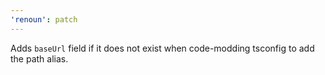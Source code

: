 ```yaml
---
'renoun': patch
---
```


Adds `baseUrl` field if it does not exist when code-modding tsconfig to add the path alias.
